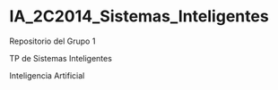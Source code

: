 IA_2C2014_Sistemas_Inteligentes
===============================

Repositorio del Grupo 1

TP de Sistemas Inteligentes

Inteligencia Artificial
